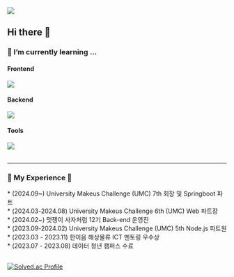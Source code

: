 <div align="left">
<a href="https://hits.seeyoufarm.com"><img src="https://hits.seeyoufarm.com/api/count/incr/badge.svg?url=https%3A%2F%2Fgithub.com%2Fkssosoy&count_bg=%2379C83D&title_bg=%23555555&icon=&icon_color=%23E7E7E7&title=hits&edge_flat=false"/></a>
<br/>

 
## Hi there 👋

 
<h3>🌱 I’m currently learning ...</h3>

<div>
  <h4>Frontend</h4>
  <img src="https://skillicons.dev/icons?i=html,css,js,react,redux" />
</div>

<div>
  <h4>Backend</h4>
<img src="https://skillicons.dev/icons?i=java,py,nodejs,spring,aws,docker" />
</div>

<div>
  <h4>Tools</h4>
  <img src="https://skillicons.dev/icons?i=git,github,notion,figma" />
</div>

<br/>
<hr>
<h3>🚀 My Experience 🚀</h3>
* (2024.09~) University Makeus Challenge (UMC) 7th 회장 및 Springboot 파트<br/>
* (2024.03-2024.08) University Makeus Challenge 6th (UMC) Web 파트장<br/>
* (2024.02~) 멋쟁이 사자처럼 12기 Back-end 운영진<br/>
* (2023.09-2024.02) University Makeus Challenge (UMC) 5th Node.js 파트원<br/>
* (2023.03 - 2023.11) 한이음 해상물류 ICT 멘토링 우수상 <br/>
* (2023.07 - 2023.08) 데이터 청년 캠퍼스 수료 <br/>

## 

[![Solved.ac Profile](http://mazassumnida.wtf/api/v2/generate_badge?boj=qws1566)](https://solved.ac/qws1566/)
